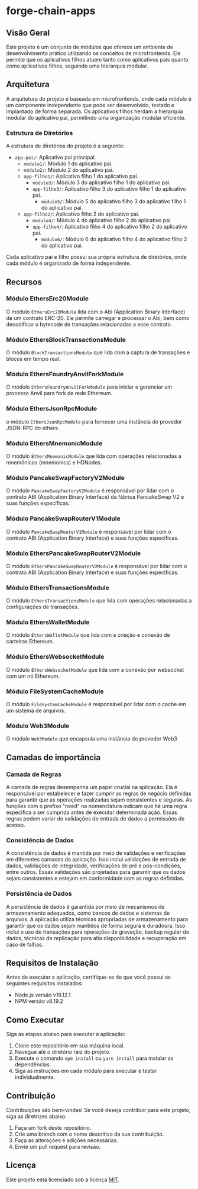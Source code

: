 # forge-chain-apps

## Visão Geral

Este projeto é um conjunto de módulos que oferece um ambiente de desenvolvimento prático utilizando os conceitos de microfrontends. Ele permite que os aplicativos filhos atuem tanto como aplicativos pais quanto como aplicativos filhos, seguindo uma hierarquia modular.

## Arquitetura

A arquitetura do projeto é baseada em microfrontends, onde cada módulo é um componente independente que pode ser desenvolvido, testado e implantado de forma separada. Os aplicativos filhos herdam a hierarquia modular do aplicativo pai, permitindo uma organização modular eficiente.

### Estrutura de Diretórios

A estrutura de diretórios do projeto é a seguinte:

- `app-pai/`: Aplicativo pai principal.
  - `módulo1/`: Módulo 1 do aplicativo pai.
  - `módulo2/`: Módulo 2 do aplicativo pai.
  - `app-filho1/`: Aplicativo filho 1 do aplicativo pai.
    - `módulo3/`: Módulo 3 do aplicativo filho 1 do aplicativo pai.
    - `app-filho3/`: Aplicativo filho 3 do aplicativo filho 1 do aplicativo pai.
      - `módulo5/`: Módulo 5 do aplicativo filho 3 do aplicativo filho 1 do aplicativo pai.
  - `app-filho2/`: Aplicativo filho 2 do aplicativo pai.
    - `módulo4/`: Módulo 4 do aplicativo filho 2 do aplicativo pai.
    - `app-filho4/`: Aplicativo filho 4 do aplicativo filho 2 do aplicativo pai.
      - `módulo6/`: Módulo 6 do aplicativo filho 4 do aplicativo filho 2 do aplicativo pai.


Cada aplicativo pai e filho possui sua própria estrutura de diretórios, onde cada módulo é organizado de forma independente.

## Recursos

### Módulo EthersErc20Module

O módulo `EthersErc20Module` lida com o Abi (Application Binary Interface) de um contrato ERC-20. Ele permite carregar e processar o Abi, bem como decodificar o bytecode de transações relacionadas a esse contrato.

### Módulo EthersBlockTransactionsModule

O módulo `BlockTransactionsModule` que lida com a captura de transações e blocos em tempo real.

### Módulo EthersFoundryAnvilForkModule

O módulo `EthersFoundryAnvilForkModule` para iniciar e gerenciar um processo Anvil para fork de rede Ethereum.

### Módulo EthersJsonRpcModule

o módulo `EthersJsonRpcModule` para fornecer uma instância do provedor JSON-RPC do ethers.

### Módulo EthersMnemonicModule

O módulo `EthersMnemonicModule` que lida com operações relacionadas a mnemônicos (mnemonics) e HDNodes.

### Módulo PancakeSwapFactoryV2Module

O módulo `PancakeSwapFactoryV2Module` é responsável por lidar com o contrato ABI (Application Binary Interface) da fábrica PancakeSwap V2 e suas funções específicas.

### Módulo PancakeSwapRouterV1Module

O módulo `PancakeSwapRouterV1Module` é responsável por lidar com o contrato ABI (Application Binary Interface) e suas funções específicas.

### Módulo EthersPancakeSwapRouterV2Module

O módulo `EthersPancakeSwapRouterV2Module` é responsável por lidar com o contrato ABI (Application Binary Interface) e suas funções específicas.

### Módulo EthersTransactionsModule

O módulo `EthersTransactionsModule` que lida com operações relacionadas a configurações de transações.

### Módulo EthersWalletModule

O módulo `EthersWalletModule` que lida com a criação e conexão de carteiras Ethereum.

### Módulo EthersWebsocketModule

O módulo `EthersWebsocketModule` que lida com a conexão por websocket com um nó Ethereum.

### Módulo FileSystemCacheModule

O módulo `FileSystemCacheModule` é responsável por lidar com o cache em um sistema de arquivos.

### Módulo Web3Module

O módulo `Web3Module` que encapsula uma instância do provedor Web3

## Camadas de importância

### Camada de Regras

A camada de regras desempenha um papel crucial na aplicação. Ela é responsável por estabelecer e fazer cumprir as regras de negócio definidas para garantir que as operações realizadas sejam consistentes e seguras. As funções com o prefixo "need" na nomenclatura indicam que há uma regra específica a ser cumprida antes de executar determinada ação. Essas regras podem variar de validações de entrada de dados a permissões de acesso.

### Consistência de Dados

A consistência de dados é mantida por meio de validações e verificações em diferentes camadas da aplicação. Isso inclui validações de entrada de dados, validações de integridade, verificações de pré e pós-condições, entre outros. Essas validações são projetadas para garantir que os dados sejam consistentes e estejam em conformidade com as regras definidas.

### Persistência de Dados

A persistência de dados é garantida por meio de mecanismos de armazenamento adequados, como bancos de dados e sistemas de arquivos. A aplicação utiliza técnicas apropriadas de armazenamento para garantir que os dados sejam mantidos de forma segura e duradoura. Isso inclui o uso de transações para operações de gravação, backup regular de dados, técnicas de replicação para alta disponibilidade e recuperação em caso de falhas.

## Requisitos de Instalação

Antes de executar a aplicação, certifique-se de que você possui os seguintes requisitos instalados:

- Node.js versão v18.12.1
- NPM versão v8.19.2

## Como Executar

Siga as etapas abaixo para executar a aplicação:

1. Clone este repositório em sua máquina local.
2. Navegue até o diretório raiz do projeto.
3. Execute o comando `npm install` ou `yarn install` para instalar as dependências.
4. Siga as instruções em cada módulo para executar e testar individualmente.

## Contribuição

Contribuições são bem-vindas! Se você deseja contribuir para este projeto, siga as diretrizes abaixo:

1. Faça um fork deste repositório.
2. Crie uma branch com o nome descritivo da sua contribuição.
3. Faça as alterações e adições necessárias.
4. Envie um pull request para revisão.

## Licença

Este projeto está licenciado sob a licença [MIT](LICENSE).
